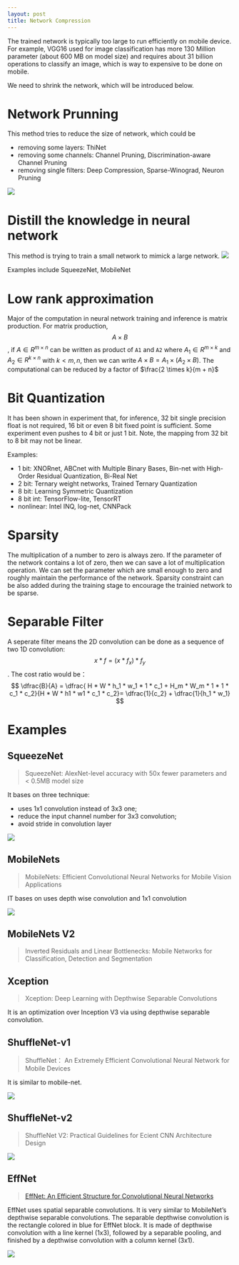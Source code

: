 ```yaml
---
layout: post
title: Network Compression
---
```


The trained network is typically too large to run efficiently on mobile device. For example, VGG16 used for image classification has more 130 Million parameter (about 600 MB on model size) and requires about 31 billion operations to classify an image, which is way to expensive to be done on mobile.

We need to shrink the network, which will be introduced below.

# Network Prunning

This method tries to reduce the size of network, which could be
- removing some layers: ThiNet
- removing some channels: Channel Pruning, Discrimination-aware Channel Pruning
- removing single filters: Deep Compression, Sparse-Winograd, Neuron Pruning

![](https://github.com/scutan90/DeepLearning-500-questions/raw/master/ch17_%E6%A8%A1%E5%9E%8B%E5%8E%8B%E7%BC%A9%E3%80%81%E5%8A%A0%E9%80%9F%E5%8F%8A%E7%A7%BB%E5%8A%A8%E7%AB%AF%E9%83%A8%E7%BD%B2/img/ch17/%E5%89%AA%E6%9E%9D%E7%B2%92%E5%BA%A6%E5%88%86%E7%B1%BB.png)

# Distill the knowledge in neural network

This method is trying to train a small network to mimick a large network.
![](https://github.com/scutan90/DeepLearning-500-questions/raw/master/ch17_%E6%A8%A1%E5%9E%8B%E5%8E%8B%E7%BC%A9%E3%80%81%E5%8A%A0%E9%80%9F%E5%8F%8A%E7%A7%BB%E5%8A%A8%E7%AB%AF%E9%83%A8%E7%BD%B2/img/ch17/%E7%BD%91%E7%BB%9C%E8%92%B8%E9%A6%8F.png)

Examples include SqueezeNet, MobileNet

# Low rank approximation

Major of the computation in neural network training and inference is matrix production. For matrix production, $$A \times B$$, if $A \in R^{m \times n}$ can be written as product of `A1` and `A2` where $A_1\in R^{m \times k}$ and $A_2\in R^{k \times n}$ with $k \lt m, n$, then we can write $A \times B = A_1 \times (A_2 \times B)$. The computational can be reduced by a factor of $\frac{2 \times k}{m + n}$

# Bit Quantization

It has been shown in experiment that, for inference, 32 bit single precision float is not required, 16 bit or even 8 bit fixed point is sufficient. Some experiment even pushes to 4 bit or just 1 bit. Note, the mapping from 32 bit to 8 bit may not be linear.

Examples:
- 1 bit: XNORnet, ABCnet with Multiple Binary Bases, Bin-net with High-Order Residual Quantization, Bi-Real Net
- 2 bit: Ternary weight networks, Trained Ternary Quantization 
- 8 bit: Learning Symmetric Quantization
- 8 bit int: TensorFlow-lite, TensorRT
- nonlinear: Intel INQ, log-net, CNNPack

# Sparsity

The multiplication of a number to zero is always zero. If the parameter of the network contains a lot of zero, then we can save a lot of multiplication operation. We can set the parameter which are small enough to zero and roughly maintain the performance of the network. Sparsity constraint can be also added during the training stage to encourage the trainied network to be sparse.

# Separable Filter

A seperate filter means the 2D convolution can be done as a sequence of two 1D convolution: $$x * f = (x * f_x) * f_y$$. The cost ratio would be： $$ \dfrac{B}{A} = \dfrac{ H * W * h_1 * w_1 * 1 * c_1 + H_m * W_m * 1 * 1 * c_1 * c_2}{H * W * h1 * w1 * c_1 * c_2}= \dfrac{1}{c_2} + \dfrac{1}{h_1 * w_1} $$

# Examples

## SqueezeNet

> SqueezeNet: AlexNet-level accuracy with 50x fewer parameters and < 0.5MB model size

It bases on three technique:
- uses 1x1 convolution instead of 3x3 one;
- reduce the input channel number for 3x3 convolution;
- avoid stride in convolution layer

![](https://github.com/scutan90/DeepLearning-500-questions/raw/master/ch17_%E6%A8%A1%E5%9E%8B%E5%8E%8B%E7%BC%A9%E3%80%81%E5%8A%A0%E9%80%9F%E5%8F%8A%E7%A7%BB%E5%8A%A8%E7%AB%AF%E9%83%A8%E7%BD%B2/img/ch17/10.png)

## MobileNets

> MobileNets: Efficient Convolutional Neural Networks for Mobile Vision Applications

IT bases on uses depth wise convolution and 1x1 convolution

![](https://github.com/scutan90/DeepLearning-500-questions/raw/master/ch17_%E6%A8%A1%E5%9E%8B%E5%8E%8B%E7%BC%A9%E3%80%81%E5%8A%A0%E9%80%9F%E5%8F%8A%E7%A7%BB%E5%8A%A8%E7%AB%AF%E9%83%A8%E7%BD%B2/img/ch17/12.png)

## MobileNets V2

> Inverted Residuals and Linear Bottlenecks: Mobile Networks for Classification, Detection and Segmentation

## Xception

> Xception: Deep Learning with Depthwise Separable Convolutions

It is an optimization over Inception V3 via using depthwise separable convolution.

## ShuffleNet-v1

> ShuffleNet： An Extremely Efficient Convolutional Neural Network for Mobile Devices

It is similar to mobile-net.

![](https://github.com/scutan90/DeepLearning-500-questions/raw/master/ch17_%E6%A8%A1%E5%9E%8B%E5%8E%8B%E7%BC%A9%E3%80%81%E5%8A%A0%E9%80%9F%E5%8F%8A%E7%A7%BB%E5%8A%A8%E7%AB%AF%E9%83%A8%E7%BD%B2/img/ch17/24.png)

## ShuffleNet-v2

> ShuffleNet V2: Practical Guidelines for Ecient CNN Architecture Design

![](https://github.com/scutan90/DeepLearning-500-questions/raw/master/ch17_%E6%A8%A1%E5%9E%8B%E5%8E%8B%E7%BC%A9%E3%80%81%E5%8A%A0%E9%80%9F%E5%8F%8A%E7%A7%BB%E5%8A%A8%E7%AB%AF%E9%83%A8%E7%BD%B2/img/ch17/26.png)

## EffNet

> [EffNet: An Efficient Structure for Convolutional Neural Networks](https://arxiv.org/abs/1801.06434)

EffNet uses spatial separable convolutions. It is very similar to MobileNet’s depthwise separable convolutions. The separable depthwise convolution is the rectangle colored in blue for EffNet block. It is made of depthwise convolution with a line kernel (1x3), followed by a separable pooling, and finished by a depthwise convolution with a column kernel (3x1).

![](https://cdn-images-1.medium.com/max/1600/1*kgQt2D0U_Uuw69tE6o3-ig.png)
